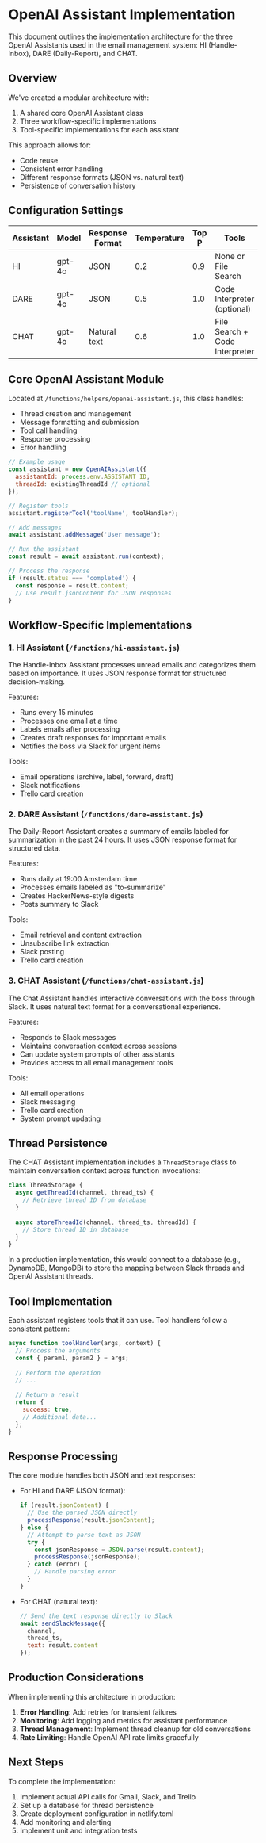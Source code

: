 # OpenAI Assistant Implementation

This document outlines the implementation architecture for the three OpenAI Assistants used in the email management system: HI (Handle-Inbox), DARE (Daily-Report), and CHAT.

## Overview

We've created a modular architecture with:

1. A shared core OpenAI Assistant class
2. Three workflow-specific implementations
3. Tool-specific implementations for each assistant

This approach allows for:
- Code reuse
- Consistent error handling
- Different response formats (JSON vs. natural text)
- Persistence of conversation history

## Configuration Settings

| Assistant | Model       | Response Format | Temperature | Top P | Tools                           |
|-----------|-------------|----------------|-------------|-------|--------------------------------|
| HI        | gpt-4o      | JSON           | 0.2         | 0.9   | None or File Search             |
| DARE      | gpt-4o      | JSON           | 0.5         | 1.0   | Code Interpreter (optional)     |
| CHAT      | gpt-4o      | Natural text   | 0.6         | 1.0   | File Search + Code Interpreter  |

## Core OpenAI Assistant Module

Located at `/functions/helpers/openai-assistant.js`, this class handles:

- Thread creation and management
- Message formatting and submission
- Tool call handling
- Response processing
- Error handling

```javascript
// Example usage
const assistant = new OpenAIAssistant({
  assistantId: process.env.ASSISTANT_ID,
  threadId: existingThreadId // optional
});

// Register tools
assistant.registerTool('toolName', toolHandler);

// Add messages
await assistant.addMessage('User message');

// Run the assistant
const result = await assistant.run(context);

// Process the response
if (result.status === 'completed') {
  const response = result.content;
  // Use result.jsonContent for JSON responses
}
```

## Workflow-Specific Implementations

### 1. HI Assistant (`/functions/hi-assistant.js`)

The Handle-Inbox Assistant processes unread emails and categorizes them based on importance. It uses JSON response format for structured decision-making.

Features:
- Runs every 15 minutes
- Processes one email at a time
- Labels emails after processing
- Creates draft responses for important emails
- Notifies the boss via Slack for urgent items

Tools:
- Email operations (archive, label, forward, draft)
- Slack notifications
- Trello card creation

### 2. DARE Assistant (`/functions/dare-assistant.js`)

The Daily-Report Assistant creates a summary of emails labeled for summarization in the past 24 hours. It uses JSON response format for structured data.

Features:
- Runs daily at 19:00 Amsterdam time
- Processes emails labeled as "to-summarize"
- Creates HackerNews-style digests
- Posts summary to Slack

Tools:
- Email retrieval and content extraction
- Unsubscribe link extraction
- Slack posting
- Trello card creation

### 3. CHAT Assistant (`/functions/chat-assistant.js`)

The Chat Assistant handles interactive conversations with the boss through Slack. It uses natural text format for a conversational experience.

Features:
- Responds to Slack messages
- Maintains conversation context across sessions
- Can update system prompts of other assistants
- Provides access to all email management tools

Tools:
- All email operations
- Slack messaging
- Trello card creation
- System prompt updating

## Thread Persistence

The CHAT Assistant implementation includes a `ThreadStorage` class to maintain conversation context across function invocations:

```javascript
class ThreadStorage {
  async getThreadId(channel, thread_ts) {
    // Retrieve thread ID from database
  }
  
  async storeThreadId(channel, thread_ts, threadId) {
    // Store thread ID in database
  }
}
```

In a production implementation, this would connect to a database (e.g., DynamoDB, MongoDB) to store the mapping between Slack threads and OpenAI Assistant threads.

## Tool Implementation

Each assistant registers tools that it can use. Tool handlers follow a consistent pattern:

```javascript
async function toolHandler(args, context) {
  // Process the arguments
  const { param1, param2 } = args;
  
  // Perform the operation
  // ...
  
  // Return a result
  return {
    success: true,
    // Additional data...
  };
}
```

## Response Processing

The core module handles both JSON and text responses:

- For HI and DARE (JSON format):
  ```javascript
  if (result.jsonContent) {
    // Use the parsed JSON directly
    processResponse(result.jsonContent);
  } else {
    // Attempt to parse text as JSON
    try {
      const jsonResponse = JSON.parse(result.content);
      processResponse(jsonResponse);
    } catch (error) {
      // Handle parsing error
    }
  }
  ```

- For CHAT (natural text):
  ```javascript
  // Send the text response directly to Slack
  await sendSlackMessage({
    channel,
    thread_ts,
    text: result.content
  });
  ```

## Production Considerations

When implementing this architecture in production:

1. **Error Handling**: Add retries for transient failures
2. **Monitoring**: Add logging and metrics for assistant performance
3. **Thread Management**: Implement thread cleanup for old conversations
4. **Rate Limiting**: Handle OpenAI API rate limits gracefully

## Next Steps

To complete the implementation:

1. Implement actual API calls for Gmail, Slack, and Trello
2. Set up a database for thread persistence
3. Create deployment configuration in netlify.toml
4. Add monitoring and alerting
5. Implement unit and integration tests